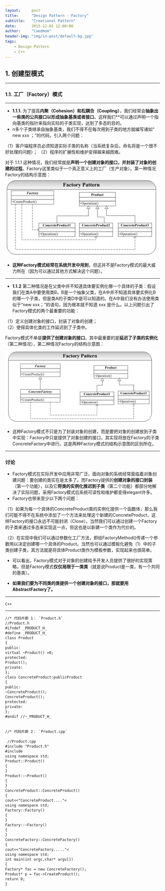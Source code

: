 ```yaml
---
layout:     post
title:      "Design Pattern - Factory"
subtitle:   "Creational Pattern"
date:       2015-12-01 12:00:00
author:     "Caedmom"
header-img: "img/in-post/default-bg.jpg"
tags:
    - Design Pattern
    - C++
---
```



## 1. 创建型模式
---

### 1.1. 工厂（Factory）模式

---
* **1.1.1.** 为了提高**内聚（Cohesion）**和松**耦合（Coupling）**，我们经常会**抽象出一些类的公共接口以形成抽象基类或者接口**。这样我们**可以通过声明一个指向基类的指针来指向实际的子类实现，达到了多态的目的。
* n多个子类继承自抽象基类，我们不得不在每次用到子类的地方就编写诸如“ new xxx ；”的代码，引入两个问题： 

（1）客户端程序员必须知道实际子类的名称（当系统复杂后，命名将是一个很不好处理的问题）；
（2）程序的扩展性和维护变得越来越困难。 

对于 1.1.1 这种情况，我们经常就是**声明一个创建对象的接口，并封装了对象的创建的过程**。Factory这里类似于一个真正意义上的工厂（生产对象）。第一种情况Factory的结构示意图： 
![img](https://github.com/caedmom/caedmom.github.io/blob/master/img/in-post/2016-12-01-design-pattern-factory/Factory1.png?raw=true)
* **这种Factory模式经常在系统开发中用到**，但这并不是Factory模式的最大威力所在（因为可以通过其他方式解决这个问题）。

---
* **1.1.2** 第二种情况是在父类中并不知道具体要实例化哪一个具体的子类：假设我们在类A中要使用类B，B是一个抽象父类，在A中并不知道具体要实例化B的哪一个子类，但是类A的子类D中是可以知道的。在A中我们没有办法使用类似于“new xxx；”的语句，因为根本就不知道 xxx 是什么。以上问题引出了Factory模式的两个最重要的功能： 

（1）定义创建对象的接口，封装了对象的创建；  
（2）使得具体化类的工作延迟到了子类中。 
 
Factory模式不单是**提供了创建对象的接口**，其中最重要的是**延迟了子类的实例化**（第二种情况），第二种情况Factory的结构示意图： 

![img](https://github.com/caedmom/caedmom.github.io/blob/master/img/in-post/2016-12-01-design-pattern-factory/Factory2.png?raw=true)

* 这种Factory模式不只是为了封装对象的创建，而是要把对象的创建放到子类中实现：Factory中只是提供了对象创建的接口，其实现将放在Factory的子类ConcreteFactory中进行。这是两种Factory模式的结构示意图的区别所在。

---

### 讨论 

* Factory模式在实际开发中应用非常广泛，面向对象的系统经常面临着对象创建问题：要创建的类实在是太多了。而Factory提供的**创建对象的接口封装**（第一个功能），以及它**将类的实例化推迟到子类**（第二个功能）都部分地解决了实际问题，采用Factory模式后系统可读性和维护都变得elegant许多。
* Factory也带来至少以下两个问题： 

（1）如果为每一个具体的ConcreteProduct类的实例化提供一个函数体，那么我们可能不得不在系统中添加了一个方法来处理这个新建的ConcreteProduct，这样Factory的接口永远不可能封闭（Close）。当然我们可以通过创建一个Factory的子类来通过多态来实现这一点，但这也是以新建一个类作为代价的。  

（2）在实现中我们可以通过参数化工厂方法，即给FactoryMethod()传递一个参数用以决定创建哪一个具体的Product。当然也可以通过模板化避免（1）中的子类创建子类，其方法就是将具体Product类作为模板参数，实现起来也很简单。 

* 可以看出，Factory模式对于对象的创建给予开发人员提供了很好的实现策略，但是Factory模式**仅仅局限于一类类**（就是说Product是一类，有一个共同的基类）。 

* **如果我们要为不同类的类提供一个创建对象的接口，那就要用AbstractFactory了。**

---
`C++` 

---
<pre><code>//* 代码片断 1： `Product.h`
//Product.h
#ifndef _PRODUCT_H_
#define _PRODUCT_H_
class Product
{
public:
virtual ~Product() =0;
protected:
Product();
private:
};
class ConcreteProduct:publicProduct
{
public:
~ConcreteProduct();
ConcreteProduct();
protected:
private:
};
#endif //~_PRODUCT_H_


//* 代码片断 2： `Product.cpp` 

 //Product.cpp
#include "Product.h"
#include<iostream>
using namespace std;
Product::Product()
{
}
Product::~Product()
{
}
ConcreteProduct::ConcreteProduct()
{
cout<<"ConcreteProduct...."<<endl;
}
ConcreteProduct::~ConcreteProduct()
{
} 


//* 代码片断 3： `Factory.h` 

//Factory.h
#ifndef _FACTORY_H_
#define _FACTORY_H_
class Product;
class Factory
{
public:
virtual ~Factory() = 0;
virtual Product* CreateProduct() = 0;
protected:
Factory();
private:
};
class ConcreteFactory:public Factory
{
public:
~ConcreteFactory();
ConcreteFactory();
Product* CreateProduct();
protected:
private:
};
#endif //~_FACTORY_H_ 


//* 代码片断 4： `Factory.cpp` 

//Factory.cpp
#include "Factory.h"
#include "Product.h"
#include <iostream>
using namespace std;
Factory::Factory()
{
}
Factory::~Factory()
{
}
ConcreteFactory::ConcreteFactory()
{
cout<<"ConcreteFactory....."<<endl;
}
ConcreteFactory::~ConcreteFactory()
{
}
Product* ConcreteFactory::CreateProduct()
{
return new ConcreteProduct();
} 


//* 代码片断 5： `main.cpp` 

//main.cpp
#include "Factory.h"
#include "Product.h"
#include <iostream>
using namespace std;
int main(int argc,char* argv[])
{
Factory* fac = new ConcreteFactory();
Product* p = fac->CreateProduct();
return 0;
} 

</code></pre> 
